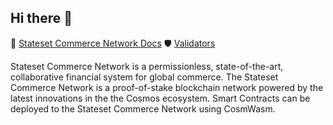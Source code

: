 ## Hi there 👋

🧙 [Stateset Commerce Network Docs](https://stateset.gitbook.io/stateset-docs/stateset-network)
🛡 [Validators](https://stateset.gitbook.io/stateset-docs/stateset-commerce-network-guides/validators)

Stateset Commerce Network is a permissionless, state-of-the-art, collaborative financial system for global commerce. The Stateset Commerce Network is a proof-of-stake blockchain network powered by the latest innovations in the the Cosmos ecosystem. Smart Contracts can be deployed to the Stateset Commerce Network using CosmWasm.
